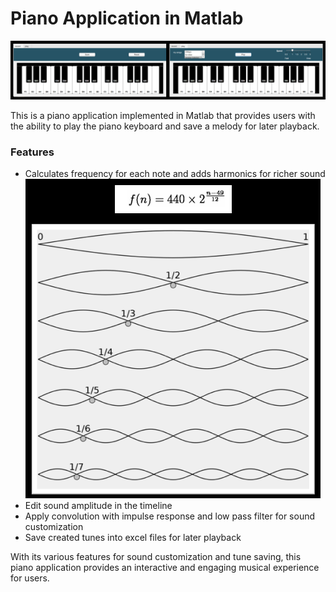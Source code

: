 # Piano Application in Matlab
![title](images/Picture1.png)

This is a piano application implemented in Matlab that provides users with the ability to play the piano keyboard and save a melody for later playback.

### Features
* Calculates frequency for each note and adds harmonics for richer sound
![title](images/Picture2.png)
* Edit sound amplitude in the timeline
* Apply convolution with impulse response and low pass filter for sound customization
* Save created tunes into excel files for later playback

With its various features for sound customization and tune saving, this piano application provides an interactive and engaging musical experience for users.
